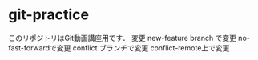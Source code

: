 # git-practice
このリポジトリはGit動画講座用です．
変更
new-feature branch で変更
no-fast-forwardで変更
conflict ブランチで変更
conflict-remote上で変更
